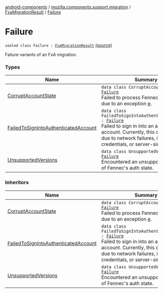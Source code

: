 [android-components](../../../index.md) / [mozilla.components.support.migration](../../index.md) / [FxaMigrationResult](../index.md) / [Failure](./index.md)

# Failure

`sealed class Failure : `[`FxaMigrationResult`](../index.md) [(source)](https://github.com/mozilla-mobile/android-components/blob/master/components/support/migration/src/main/java/mozilla/components/support/migration/FennecFxaMigration.kt#L82)

Failure variants of an FxA migration.

### Types

| Name | Summary |
|---|---|
| [CorruptAccountState](-corrupt-account-state/index.md) | `data class CorruptAccountState : `[`Failure`](./index.md)<br>Failed to process Fennec's auth state due to an exception [e](-corrupt-account-state/e.md). |
| [FailedToSignIntoAuthenticatedAccount](-failed-to-sign-into-authenticated-account/index.md) | `data class FailedToSignIntoAuthenticatedAccount : `[`Failure`](./index.md)<br>Failed to sign in into an authenticated account. Currently, this could be either due to network failures, invalid credentials, or server-side issues. |
| [UnsupportedVersions](-unsupported-versions/index.md) | `data class UnsupportedVersions : `[`Failure`](./index.md)<br>Encountered an unsupported version of Fennec's auth state. |

### Inheritors

| Name | Summary |
|---|---|
| [CorruptAccountState](-corrupt-account-state/index.md) | `data class CorruptAccountState : `[`Failure`](./index.md)<br>Failed to process Fennec's auth state due to an exception [e](-corrupt-account-state/e.md). |
| [FailedToSignIntoAuthenticatedAccount](-failed-to-sign-into-authenticated-account/index.md) | `data class FailedToSignIntoAuthenticatedAccount : `[`Failure`](./index.md)<br>Failed to sign in into an authenticated account. Currently, this could be either due to network failures, invalid credentials, or server-side issues. |
| [UnsupportedVersions](-unsupported-versions/index.md) | `data class UnsupportedVersions : `[`Failure`](./index.md)<br>Encountered an unsupported version of Fennec's auth state. |
